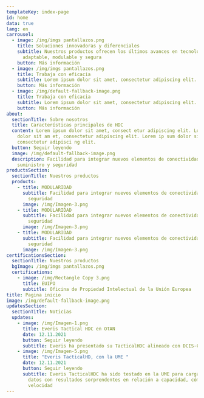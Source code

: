 ```yaml
---
templateKey: index-page
id: home
data: true
lang: en
carrousel:
  - image: /img/imgs pantallazos.png
    title: Soluciones innovadoras y diferenciales
    subtitle: Nuestros productos ofrecen los últimos avances en tecnología
      adaptable, modulable y segura
    button: Más información
  - image: /img/imgs pantallazos.png
    title: Trabaja con eficacia
    subtitle: Lorem ipsum dolor sit amet, consectetur adipiscing elit.
    button: Más información
  - image: /img/default-fallback-image.png
    title: Trabaja con eficacia
    subtitle: Lorem ipsum dolor sit amet, consectetur adipiscing elit.
    button: Más información
about:
  sectionTitle: Sobre nosotros
  title: Características principales de HDC
  content: Lorem ipsum dolor sit amet, consect etur adipiscing elit. Lorem ipsum
    dolor sit am et, consectetur adipiscing elit. Lorem ip sum dolor sit a met,
    consectetur adipisci ng elit.
  button: Seguir leyendo
  image: /img/default-fallback-image.png
  description: Facilidad para integrar nuevos elementos de conectividad,
    suministro y seguridad
productsSection:
  sectionTitle: Nuestros productos
  products:
    - title: MODULARIDAD
      subtitle: Facilidad para integrar nuevos elementos de conectividad, suministro y
        seguridad
      image: /img/Imagen-3.png
    - title: MODULARIDAD
      subtitle: Facilidad para integrar nuevos elementos de conectividad, suministro y
        seguridad
      image: /img/Imagen-3.png
    - title: MODULARIDAD
      subtitle: Facilidad para integrar nuevos elementos de conectividad, suministro y
        seguridad
      image: /img/Imagen-3.png
certificationsSection:
  sectionTitle: Nuestros productos
  bgImage: /img/imgs pantallazos.png
  certifications:
    - image: /img/Rectangle Copy 3.png
      title: EUIPO
      subtitle: Oficina de Propiedad Intelectual de la Unión Europea
title: Pagina inicio
image: /img/default-fallback-image.png
updatesSection:
  sectionTitle: Noticias
  updates:
    - image: /img/Imagen-1.png
      title: Everis Tactical HDC en OTAN
      date: 12.11.2021
      button: Seguir leyendo
      subtitle: Everis ha presentado su TacticalHDC alineado con DCIS-Cube en OTAN
    - image: /img/Imagen-5.png
      title: "Everis TacticalHD, con la UME "
      date: 12.11.2021
      button: Seguir leyendo
      subtitle: Everis TacticalHDC ha sido testado en la UME para carga masiva de
        datos con resultados sorprendentes en relación a capacidad, cómputo y
        velocidad
---
```

